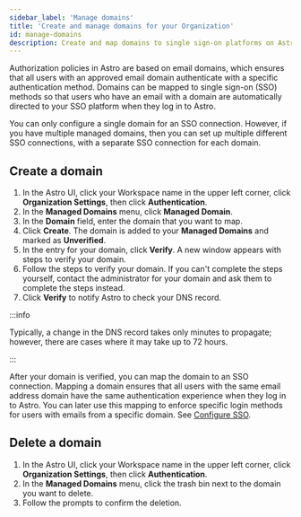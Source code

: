```yaml
---
sidebar_label: 'Manage domains'
title: 'Create and manage domains for your Organization'
id: manage-domains
description: Create and map domains to single sign-on platforms on Astro.
---
```


Authorization policies in Astro are based on email domains, which ensures that all users with an approved email domain authenticate with a specific authentication method. Domains can be mapped to single sign-on (SSO) methods so that users who have an email with a domain are automatically directed to your SSO platform when they log in to Astro.

You can only configure a single domain for an SSO connection. However, if you have multiple managed domains, then you can set up multiple different SSO connections, with a separate SSO connection for each domain. 

## Create a domain

1. In the Astro UI, click your Workspace name in the upper left corner, click **Organization Settings**, then click **Authentication**.
2. In the **Managed Domains** menu, click **Managed Domain**.
3. In the **Domain** field, enter the domain that you want to map.
4. Click **Create**. The domain is added to your **Managed Domains** and marked as **Unverified**.
5. In the entry for your domain, click **Verify**. A new window appears with steps to verify your domain.
6. Follow the steps to verify your domain. If you can't complete the steps yourself, contact the administrator for your domain and ask them to complete the steps instead.
7. Click **Verify** to notify Astro to check your DNS record.

:::info

Typically, a change in the DNS record takes only minutes to propagate; however, there are cases where it may take up to 72 hours.

:::

After your domain is verified, you can map the domain to an SSO connection. Mapping a domain ensures that all users with the same email address domain have the same authentication experience when they log in to Astro. You can later use this mapping to enforce specific login methods for users with emails from a specific domain. See [Configure SSO](configure-idp.md#configure-your-sso-identity-provider).

## Delete a domain

1. In the Astro UI, click your Workspace name in the upper left corner, click **Organization Settings**, then click **Authentication**.
2. In the **Managed Domains** menu, click the trash bin next to the domain you want to delete. 
3. Follow the prompts to confirm the deletion.

